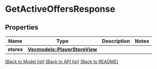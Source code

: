 # GetActiveOffersResponse

## Properties

Name | Type | Description | Notes
------------ | ------------- | ------------- | -------------
**stores** | [**Vec<models::PlayerStoreView>**](PlayerStoreView.md) |  | 

[[Back to Model list]](../README.md#documentation-for-models) [[Back to API list]](../README.md#documentation-for-api-endpoints) [[Back to README]](../README.md)


